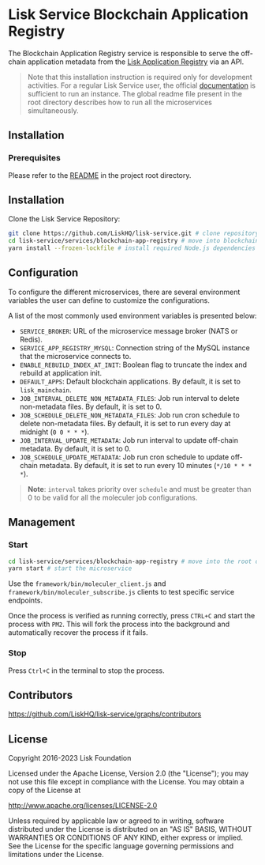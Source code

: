 # Lisk Service Blockchain Application Registry

The Blockchain Application Registry service is responsible to serve the off-chain application metadata from the [Lisk Application Registry](https://github.com/LiskHQ/app-registry) via an API.

> Note that this installation instruction is required only for development activities. For a regular Lisk Service user, the official [documentation](https://lisk.com/documentation/lisk-service/) is sufficient to run an instance. The global readme file present in the root directory describes how to run all the microservices simultaneously.

## Installation

### Prerequisites

Please refer to the [README](../../README.md) in the project root directory.

## Installation

Clone the Lisk Service Repository:

```bash
git clone https://github.com/LiskHQ/lisk-service.git # clone repository
cd lisk-service/services/blockchain-app-registry # move into blockchain-app-registry microservice directory
yarn install --frozen-lockfile # install required Node.js dependencies
```

## Configuration

To configure the different microservices, there are several environment variables the user can define to customize the configurations. 

A list of the most commonly used environment variables is presented below:

- `SERVICE_BROKER`: URL of the microservice message broker (NATS or Redis).
- `SERVICE_APP_REGISTRY_MYSQL`: Connection string of the MySQL instance that the microservice connects to.
- `ENABLE_REBUILD_INDEX_AT_INIT`: Boolean flag to truncate the index and rebuild at application init.
- `DEFAULT_APPS`: Default blockchain applications. By default, it is set to `lisk_mainchain`.
- `JOB_INTERVAL_DELETE_NON_METADATA_FILES`: Job run interval to delete non-metadata files. By default, it is set to 0.
- `JOB_SCHEDULE_DELETE_NON_METADATA_FILES`: Job run cron schedule to delete non-metadata files. By default, it is set to run every day at midnight (`0 0 * * *`).
- `JOB_INTERVAL_UPDATE_METADATA`: Job run interval to update off-chain metadata. By default, it is set to 0.
- `JOB_SCHEDULE_UPDATE_METADATA`: Job run cron schedule to update off-chain metadata. By default, it is set to run every 10 minutes (`*/10 * * * *`).

> **Note**: `interval` takes priority over `schedule` and must be greater than 0 to be valid for all the moleculer job configurations.

## Management

### Start

```bash
cd lisk-service/services/blockchain-app-registry # move into the root directory of the blockchain-app-registry microservice
yarn start # start the microservice
```

Use the `framework/bin/moleculer_client.js` and `framework/bin/moleculer_subscribe.js` clients to test specific service endpoints.

Once the process is verified as running correctly, press `CTRL+C` and start the process with `PM2`. This will fork the process into the background and automatically recover the process if it fails.

### Stop

Press `Ctrl+C` in the terminal to stop the process.

## Contributors

https://github.com/LiskHQ/lisk-service/graphs/contributors

## License

Copyright 2016-2023 Lisk Foundation

Licensed under the Apache License, Version 2.0 (the "License");
you may not use this file except in compliance with the License.
You may obtain a copy of the License at

http://www.apache.org/licenses/LICENSE-2.0

Unless required by applicable law or agreed to in writing, software
distributed under the License is distributed on an "AS IS" BASIS,
WITHOUT WARRANTIES OR CONDITIONS OF ANY KIND, either express or implied.
See the License for the specific language governing permissions and
limitations under the License.

[lisk documentation site]: https://lisk.com/documentation
